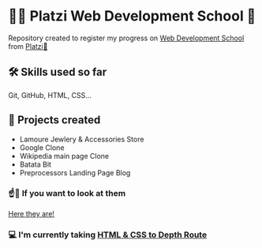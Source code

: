 # 👩‍💻 Platzi Web Development School 🏫
Repository created to register my progress on [Web Development School](https://platzi.com/escuela/escuela-web/) from [Platzi💚](https://platzi.com)

## 🛠 Skills used so far
Git, GitHub, HTML, CSS...

## 🧮 Projects created
- Lamoure Jewlery & Accessories Store
- Google Clone
- Wikipedia main page Clone
- Batata Bit
- Preprocessors Landing Page Blog

### ☝👀 If you want to look at them
[Here they are!](https://miguelkeydev.github.io/platzi-web-development-school/)

### 💻 I'm currently taking [HTML & CSS to Depth Route](https://platzi.com/ruta/web-frontend/?school=_escuela_escuela-web_)
